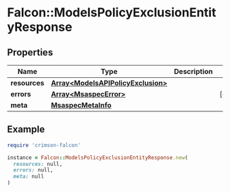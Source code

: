 # Falcon::ModelsPolicyExclusionEntityResponse

## Properties

| Name | Type | Description | Notes |
| ---- | ---- | ----------- | ----- |
| **resources** | [**Array&lt;ModelsAPIPolicyExclusion&gt;**](ModelsAPIPolicyExclusion.md) |  |  |
| **errors** | [**Array&lt;MsaspecError&gt;**](MsaspecError.md) |  | [optional] |
| **meta** | [**MsaspecMetaInfo**](MsaspecMetaInfo.md) |  |  |

## Example

```ruby
require 'crimson-falcon'

instance = Falcon::ModelsPolicyExclusionEntityResponse.new(
  resources: null,
  errors: null,
  meta: null
)
```

